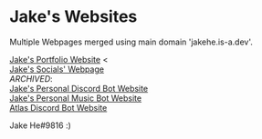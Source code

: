 # Jake's Websites

Multiple Webpages merged using main domain 'jakehe.is-a.dev'.

[Jake's Portfolio Website](https://jakehe.is-a.dev) < 
<br>
[Jake's Socials' Webpage](https://jakehe.is-a.dev/socials)
<br>
*ARCHIVED*:
<br>
[Jake's Personal Discord Bot Website](https://jakehe.is-a.dev/Jakes-Bot) 
<br>
[Jake's Personal Music Bot Website](https://jakehe.is-a.dev/Jakes-Musicbot)
<br>
[Atlas Discord Bot Website](https://jakehe.is-a.dev/Atlas-Bot)



Jake He#9816 :)
